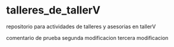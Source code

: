 # talleres_de_tallerV
repositorio para actividades de talleres y asesorias en tallerV

comentario de prueba
segunda modificacion tercera modificacion
